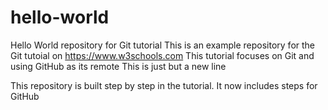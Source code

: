 # hello-world
Hello World repository for Git tutorial
This is an example repository for the Git tutoial on https://www.w3schools.com
This tutorial focuses on Git and using GitHub as its remote
This is just but a new line

This repository is built step by step in the tutorial. 
It now includes steps for GitHub

